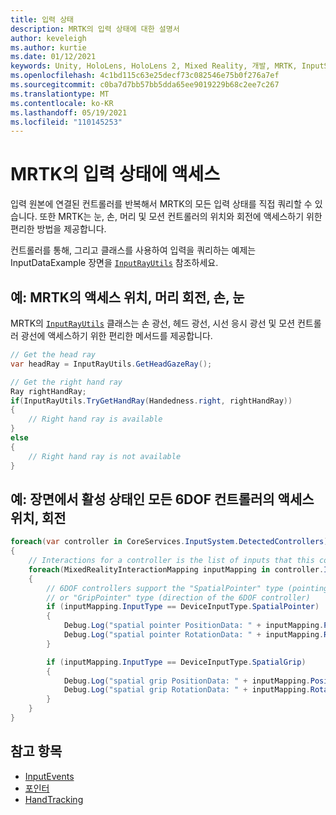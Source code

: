 ```yaml
---
title: 입력 상태
description: MRTK의 입력 상태에 대한 설명서
author: keveleigh
ms.author: kurtie
ms.date: 01/12/2021
keywords: Unity, HoloLens, HoloLens 2, Mixed Reality, 개발, MRTK, InputState,
ms.openlocfilehash: 4c1bd115c63e25decf73c082546e75b0f276a7ef
ms.sourcegitcommit: c0ba7d7bb57bb5dda65ee9019229b68c2ee7c267
ms.translationtype: MT
ms.contentlocale: ko-KR
ms.lasthandoff: 05/19/2021
ms.locfileid: "110145253"
---
```

# <a name="accessing-input-state-in-mrtk"></a>MRTK의 입력 상태에 액세스

입력 원본에 연결된 컨트롤러를 반복해서 MRTK의 모든 입력 상태를 직접 쿼리할 수 있습니다. 또한 MRTK는 눈, 손, 머리 및 모션 컨트롤러의 위치와 회전에 액세스하기 위한 편리한 방법을 제공합니다.

컨트롤러를 통해, 그리고 클래스를 사용하여 입력을 쿼리하는 예제는 InputDataExample 장면을 [`InputRayUtils`](xref:Microsoft.MixedReality.Toolkit.Input.InputRayUtils) 참조하세요.

## <a name="example-access-position-rotation-of-head-hands-eyes-in-mrtk"></a>예: MRTK의 액세스 위치, 머리 회전, 손, 눈

MRTK의 [`InputRayUtils`](xref:Microsoft.MixedReality.Toolkit.Input.InputRayUtils) 클래스는 손 광선, 헤드 광선, 시선 응시 광선 및 모션 컨트롤러 광선에 액세스하기 위한 편리한 메서드를 제공합니다.

```c#
// Get the head ray
var headRay = InputRayUtils.GetHeadGazeRay();

// Get the right hand ray
Ray rightHandRay;
if(InputRayUtils.TryGetHandRay(Handedness.right, rightHandRay))
{
    // Right hand ray is available
}
else
{
    // Right hand ray is not available
}
```

## <a name="example-access-position-rotation-of-all-6dof-controllers-active-in-scene"></a>예: 장면에서 활성 상태인 모든 6DOF 컨트롤러의 액세스 위치, 회전

```c#
foreach(var controller in CoreServices.InputSystem.DetectedControllers)
{
    // Interactions for a controller is the list of inputs that this controller exposes
    foreach(MixedRealityInteractionMapping inputMapping in controller.Interactions)
    {
        // 6DOF controllers support the "SpatialPointer" type (pointing direction)
        // or "GripPointer" type (direction of the 6DOF controller)
        if (inputMapping.InputType == DeviceInputType.SpatialPointer)
        {
            Debug.Log("spatial pointer PositionData: " + inputMapping.PositionData);
            Debug.Log("spatial pointer RotationData: " + inputMapping.RotationData);
        }

        if (inputMapping.InputType == DeviceInputType.SpatialGrip)
        {
            Debug.Log("spatial grip PositionData: " + inputMapping.PositionData);
            Debug.Log("spatial grip RotationData: " + inputMapping.RotationData);
        }
    }
}
```

## <a name="see-also"></a>참고 항목

- [InputEvents](input-events.md)
- [포인터](pointers.md)
- [HandTracking](hand-tracking.md)
